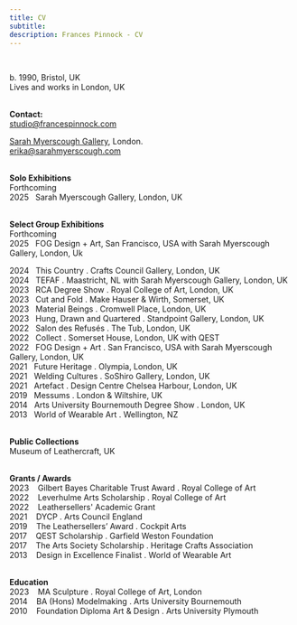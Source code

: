 ```yaml
---
title: CV
subtitle: 
description: Frances Pinnock - CV
---
```


<br />  

b. 1990, Bristol, UK  
Lives and works in London, UK   
<br />  

**Contact:**  
studio@francespinnock.com  

[Sarah Myerscough Gallery](https://www.sarahmyerscough.com/artists/151-frances-pinnock/), London.  
erika@sarahmyerscough.com  
<br />  
 

**Solo Exhibitions**  
Forthcoming  
2025&nbsp;&nbsp;&nbsp;Sarah Myerscough Gallery, London, UK  
<br />  

**Select Group Exhibitions**  
Forthcoming  
2025&nbsp;&nbsp;&nbsp;FOG Design + Art, San Francisco, USA with Sarah Myerscough Gallery, London, Uk  

2024&nbsp;&nbsp;&nbsp;This Country . Crafts Council Gallery, London, UK      
2024&nbsp;&nbsp;&nbsp;TEFAF . Maastricht, NL with Sarah Myerscough Gallery, London, UK  
2023&nbsp;&nbsp;&nbsp;RCA Degree Show . Royal College of Art, London, UK  
2023&nbsp;&nbsp;&nbsp;Cut and Fold . Make Hauser & Wirth, Somerset, UK  
2023&nbsp;&nbsp;&nbsp;Material Beings . Cromwell Place, London, UK  
2023&nbsp;&nbsp;&nbsp;Hung, Drawn and Quartered . Standpoint Gallery, London, UK  
2022&nbsp;&nbsp;&nbsp;Salon des Refusés . The Tub, London, UK  
2022&nbsp;&nbsp;&nbsp;Collect . Somerset House, London, UK with QEST      
2022&nbsp;&nbsp;&nbsp;FOG Design + Art . San Francisco, USA with Sarah Myerscough Gallery, London, UK  
2021&nbsp;&nbsp;&nbsp;Future Heritage . Olympia, London, UK  
2021&nbsp;&nbsp;&nbsp;Welding Cultures . SoShiro Gallery, London, UK  
2021&nbsp;&nbsp;&nbsp;Artefact . Design Centre Chelsea Harbour, London, UK  
2019&nbsp;&nbsp;&nbsp;Messums . London & Wiltshire, UK  
2014&nbsp;&nbsp;&nbsp;Arts University Bournemouth Degree Show . London, UK  
2013&nbsp;&nbsp;&nbsp;World of Wearable Art . Wellington, NZ  
<br />  

**Public Collections**  
Museum of Leathercraft, UK  
<br />  

**Grants / Awards**  
2023&nbsp;&nbsp;&nbsp; Gilbert Bayes Charitable Trust Award . Royal College of Art  
2022&nbsp;&nbsp;&nbsp; Leverhulme Arts Scholarship . Royal College of Art   
2022&nbsp;&nbsp;&nbsp; Leathersellers' Academic Grant     
2021&nbsp;&nbsp;&nbsp; DYCP . Arts Council England  
2019&nbsp;&nbsp;&nbsp; The Leathersellers’ Award . Cockpit Arts  
2017&nbsp;&nbsp;&nbsp; QEST Scholarship . Garfield Weston Foundation  
2017&nbsp;&nbsp;&nbsp; The Arts Society Scholarship . Heritage Crafts Association  
2013&nbsp;&nbsp;&nbsp; Design in Excellence Finalist . World of Wearable Art  
<br />  

**Education**  
2023&nbsp;&nbsp;&nbsp; MA Sculpture . Royal College of Art, London  
2014&nbsp;&nbsp;&nbsp; BA (Hons) Modelmaking . Arts University Bournemouth  
2010&nbsp;&nbsp;&nbsp; Foundation Diploma Art & Design . Arts University Plymouth  
<br /> 



  










 











